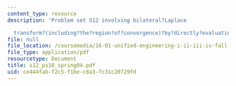 ```yaml
---
content_type: resource
description: 'Problem set S12 involving bilateral?Laplace

  transform?(including?the?region?of?convergence)?by?directly?evaluating?the?Laplace?transform?integral.'
file: null
file_location: /coursemedia/16-01-unified-engineering-i-ii-iii-iv-fall-2005-spring-2006/ce444fabf2c5f1bec8a3fc31c20729fd_s12_ps10_spring04.pdf
file_type: application/pdf
resourcetype: Document
title: s12_ps10_spring04.pdf
uid: ce444fab-f2c5-f1be-c8a3-fc31c20729fd
---
```

